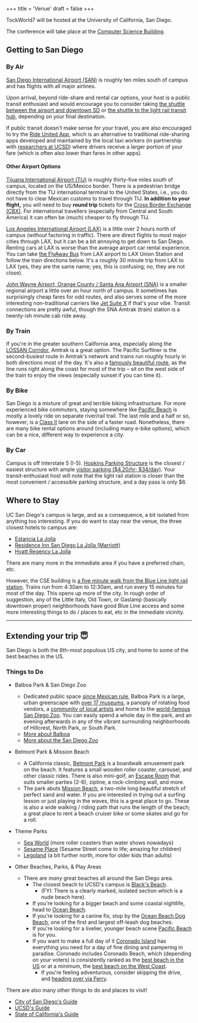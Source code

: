 +++
title = 'Venue'
draft = false
+++

TockWorld7 will be hosted at the University of California, San Diego.

The conference will take place at the [Computer Science Building](https://maps.app.goo.gl/xxmidSXUQ5QbmyJG6).

## Getting to San Diego

### By Air

[San Diego International Airport (SAN)](https://www.san.org/) is roughly ten
miles south of campus and has flights with all major airlines.

Upon arrival, beyond ride-share and rental car options, your host is a
public transit enthusiast and would encourage you to consider taking
[the shuttle between the airport and downtown SD](https://www.sdmts.com/getting-around/departures-and-schedules/schedules/992)
or
[the shuttle to the light rail transit hub](https://www.san.org/to-from/Public-Transportation#1178347-san-diego-flyer), depending on your final destination.

If public transit doesn't make sense for your travel, you are also encouraged
to try the [Ride United App](https://utwsd.org/ride-united-app/), which is an
alternative to traditional ride-sharing apps developed and maintained by the
local taxi workers (in partnership with [researchers at UCSD](https://www.udayan.info/))
where drivers receive a larger portion of your fare (which is often also lower
than fares in other apps).


#### Other Airport Options

[Tijuana International Airport (TIJ)](https://www.airport-tijuana.com/) is roughly thirty-five miles south of campus, located on the US/Mexico border.
There is a pedestrian bridge directly from the TIJ international terminal to the United States, i.e., you do not have to clear Mexican customs to travel through TIJ.
**In addition to your flight,** you will need to buy **round trip** tickets for the [Cross Border Exchange (CBX)](https://www.crossborderxpress.com/).
For international travellers (especially from Central and South America) it can often be (much) cheaper to fly through TIJ.


[Los Angeles International Airport (LAX)](https://www.flylax.com/) is a little
over 2 hours north of campus (_without_ factoring in traffic). There are direct
flights to most major cities through LAX, but it can be a bit annoying to get
down to San Diego. Renting cars at LAX is worse than the average airport car
rental experience.
You can take [the FlyAway Bus](https://www.flylax.com/en/flyaway-bus#Routes)
from LAX airport to LAX Union Station and follow the train directions below.
It's a roughly 30 minute trip from LAX to LAX (yes, they are the same name;
yes, this is confusing; no, they are not close).


[John Wayne Airport, Orange County / Santa Ana Airport (SNA)](https://www.ocair.com/)
is a smaller regional airport a little over an hour north of campus. It
sometimes has surprisingly cheap fares for odd routes, and also serves some
of the more interesting non-traditional carriers like
[Jet Suite X](https://flights.jsx.com/en/flights-from-orange-county) if that's
your vibe. Transit connections are pretty awful, though the SNA Amtrak (train)
station is a twenty-ish minute cab ride away.


### By Train

If you're in the greater southern California area,
especially along the [LOSSAN Corridor](https://en.wikipedia.org/wiki/Pacific_Surfliner#LOSSAN_Rail_Corridor_Agency),
Amtrak is a great option. The Pacific Surfliner is the second-busiest route in
Amtrak's network and trains run roughly hourly in both directions most of the
day. It's also a [famously beautiful route](https://news.pacificsurfliner.com/pacificsurfliner-exterior),
as the line runs right along the coast for most of the trip – sit on the west
side of the train to enjoy the views (especially sunset if you can time it).


### By Bike

San Diego is a mixture of great and terrible biking infrastructure. For more
experienced bike commuters, staying somewhere like
[Pacific Beach](https://maps.app.goo.gl/k3TGURSw1FbXvW8DA)
is mostly a lovely ride on separate river/rail trail. The last mile and a
half or so, however, is a
[Class II](https://www.sandiego.gov/bicycling/lanes-and-routes) lane on the
side of a faster road. Nonetheless, there are many bike rental options around
(including many e-bike options), which can be a nice, different way to
experience a city.


### By Car

Campus is off Interstate 5 (I-5).
[Hopkins Parking Structure](https://maps.app.goo.gl/JGKhQt9FbJh1286q7) is the
closest / easiest structure with ample
[visitor parking ($4.20/hr; $34/day)](https://transportation.ucsd.edu/visit/visitor/index.html).
Your transit-enthusiast host will note that the light rail station is closer
than the most convenient / accessible parking structure, and a day pass is only $6.



## Where to Stay

UC San Diego's campus is large, and as a consequence, a bit isolated from
anything too interesting. If you do want to stay near the venue, the three
closest hotels to campus are:
 - [Estancia La Jolla](https://www.estancialajolla.com/)
 - [Residence Inn San Diego La Jolla (Marriott)](https://www.marriott.com/en-us/hotels/lajca-residence-inn-san-diego-la-jolla/overview/)
 - [Hyatt Regency La Jolla](https://www.hyatt.com/hyatt-regency/en-US/jolla-hyatt-regency-la-jolla-at-aventine)

There are many more in the immediate area if you have a preferred chain, etc.

However, the CSE building is
[a five minute walk from the Blue Line light rail station](https://maps.app.goo.gl/QewfHT9G75iCnYuBA).
Trains run from 4:30am to 12:30am, and run every 15 minutes for most of the day.
This opens up more of the city.
In rough order of suggestion, any of the Little Italy, Old Town, or Gaslamp
(basically downtown proper) neighborhoods have good Blue Line access and some
more interesting things to do / places to eat, etc in the immediate vicinity.

---

## Extending your trip 😇

San Diego is both the 8th-most populous US city, and home to some of the
best beaches in the US.


### Things to Do

- Balboa Park & San Diego Zoo
   - Dedicated public space
[since Mexican rule](https://en.wikipedia.org/wiki/Balboa_Park_(San_Diego)#History),
Balboa Park is a large, urban greenscape with
[over 17 museums](https://www.balboapark.org/explore/museums),
a panoply of rotating food vendors,
a [community of local artists](https://spanishvillageartcenter.com/)
and home to the [world-famous San Diego Zoo](https://zoo.sandiegozoo.org/).
You can easily spend a whole day in the park, and an evening afterwards in any
of the vibrant surrounding neighborhoods of Hillcrest, North Park, or South Park.
   - [More about Balboa](https://www.balboapark.org/)
   - [More about the San Diego Zoo](https://zoo.sandiegozoo.org/)

- Belmont Park &amp; Mission Beach
   - A California classic, [Belmont Park](https://www.belmontpark.com/) is
       a boardwalk amusement park on the beach. It features a small wooden
       roller coaster, carousel, and other classic rides. There is also
       mini-golf, an
       [Escape Room](https://www.belmontpark.com/game/escapology-san-diego/)
       that suits smaller parties (2-6), zipline, a rock-climbing wall, and
       more.
   - The park abuts
     [Mission Beach](https://en.wikipedia.org/wiki/Mission_Beach,_San_Diego),
       a two-mile long beautiful stretch of perfect sand and water. If you are
       interested in trying out a surfing lesson or just playing in the waves,
       this is a great place to go. These is also a wide walking / riding path
       that runs the length of the beach; a great place to rent a beach cruiser
       bike or some skates and go for a roll.

- Theme Parks
   - [Sea World](https://seaworld.com/san-diego/) (more roller coasters than water shows nowadays)
   - [Sesame Place](https://sesameplace.com/san-diego/) (Sesame Street come to life; amazing for children)
   - [Legoland](https://www.legoland.com/california/) (a bit further north, more for older kids than adults)

- Other Beaches, Parks, &amp; Play Areas
   - There are _many_ great beaches all around the San Diego area.
      - The closest beach to UCSD's campus is [Black's Beach](https://www.sandiego.org/explore/things-to-do/beaches-bays/blacks-beach.aspx).
        - (FYI: There is a clearly marked, isolated section which is a nude beach here).
      - If you're looking for a bigger beach and some coastal nightlife,
        head to [Ocean Beach](https://www.sandiego.org/explore/things-to-do/beaches-bays/ocean-beach.aspx).
      - If you're looking for a canine fix, stop by the [Ocean Beach Dog Beach](https://oceanbeachsandiego.com/attractions/beaches/dog-beach), one of the first and largest off-leash dog beaches.
      - If you're looking for a livelier, younger beach scene [Pacific Beach](https://www.sandiego.org/explore/things-to-do/beaches-bays/pacific-beach.aspx) is for you.
      - If you want to make a full day of it
        [Coronado Island](https://coronadovisitorcenter.com/) has everything
        you need for a day of fine dining and pampering in paradise. Coronado
        includes Coronado Beach, which (depending on your voters) is
        consistently ranked as the
        [best beach in the US](https://www.sandiegouniontribune.com/business/tourism/sdut-coronado-no-1-beach-in-us-2012may25-htmlstory.html">)
        or at a minimum,
        the [best beach on the West Coast](https://www.drbeach.org/).
        - If you're feeling adventurous, consider skipping the drive, and
          [heading over via Ferry](https://coronadoferrylanding.com/ferry-info/).

There are also many other things to do and places to visit!
 - [City of San Diego's Guide](https://www.sandiego.org/explore/things-to-do.aspx)
 - [UCSD's Guide](https://parents.ucsd.edu/family-resources/visiting-san-diego.html)
 - [State of California's Guide](https://www.visitcalifornia.com/places-to-visit/san-diego/)
